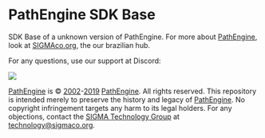 # PathEngine SDK Base
SDK Base of a unknown version of PathEngine.
For more about [PathEngine](https://sigmaco.org/?s=pathengine&bp_search=1&view=content), look at [SIGMAco.org](https://sigmaco.org), the our brazilian hub.

For any questions, use our support at Discord:

[![](https://discordapp.com/api/guilds/349379672351571969/embed.png?style=banner1)](https://discord.gg/vUnjgYD?SIGMA_Technology_Group)

[PathEngine](https://sigmaco.org/?s=pathengine&bp_search=1&view=content) is © [2002](https://sigmaco.org/p/tag/2002)-[2019](https://sigmaco.org/p/tag/2019) [PathEngine](https://sigmaco.org/p/tag/pathengine). All rights reserved.
This repository is intended merely to preserve the history and legacy of [PathEngine](https://sigmaco.org/?s=pathengine&bp_search=1&view=content). No copyright infringement targets any harm to its legal holders. For any objections, contact the [SIGMA Technology Group](https://sigmaco.org/g/technology) at [technology@sigmaco.org](mailto:technology@sigmaco.org).
